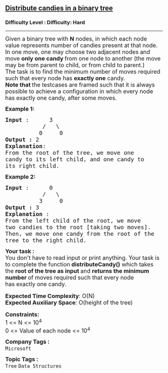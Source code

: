 <h2><a href="https://www.geeksforgeeks.org/problems/distribute-candies-in-a-binary-tree/1">Distribute candies in a binary tree</a></h2><h3>Difficulty Level : Difficulty: Hard</h3><hr><div class="problems_problem_content__Xm_eO"><p><span style="font-size: 18px;">Given a binary tree with <strong>N</strong> nodes, in which each node value represents number of candies present at that node. In one move, one may choose two adjacent nodes and move <strong>only one candy </strong>from one node to another (the move may be from parent to child, or from child to parent.)&nbsp;<br>The task is to find the minimum number of moves required such that every node has <strong>exactly one</strong>&nbsp;candy.<br><strong>Note that </strong>the testcases are framed such that it is always possible to achieve a configuration in which every node has exactly one candy, after some moves.</span></p>
<p><span style="font-size: 18px;"><strong>Example 1:</strong></span></p>
<pre><span style="font-size: 18px;"><strong>Input </strong>:      3
           /   \
          0     0 
<strong>Output : </strong>2
<strong>Explanation</strong>: 
From the root of the tree, we move one 
candy to its left child, and one candy to
its right child.
</span></pre>
<p><span style="font-size: 18px;"><strong>Example 2:</strong></span></p>
<pre><span style="font-size: 18px;"><strong>Input </strong>:      0
           /   \
          3     0  
<strong>Output : </strong>3
<strong>Explanation </strong>: 
From the left child of the root, we move 
two candies to the root [taking two moves]. 
Then, we move one candy from the root of the 
tree to the right child.</span></pre>
<div><span style="font-size: 18px;"><strong>Your task :</strong></span></div>
<div><span style="font-size: 18px;">You don't have to read input or print anything. Your task is to complete the function<strong> distributeCandy()</strong> which takes the <strong>root of the tree as input </strong>and <strong>returns the minimum number </strong>of moves required&nbsp;such that every node has&nbsp;exactly one&nbsp;candy.</span></div>
<div>&nbsp;</div>
<div><span style="font-size: 18px;"><strong>Expected Time Complexity</strong>: O(N)</span></div>
<div><span style="font-size: 18px;"><strong>Expected Auxiliary Space</strong>: O(height of the tree)</span></div>
<div>&nbsp;</div>
<div><span style="font-size: 18px;"><strong>Constraints:</strong></span></div>
<div><span style="font-size: 18px;">1 &lt;= N &lt;= 10<sup>4</sup></span></div>
<div><span style="font-size: 18px;">0 &lt;= Value of each node &lt;= 10<sup>4</sup></span></div></div><p><span style=font-size:18px><strong>Company Tags : </strong><br><code>Microsoft</code>&nbsp;<br><p><span style=font-size:18px><strong>Topic Tags : </strong><br><code>Tree</code>&nbsp;<code>Data Structures</code>&nbsp;